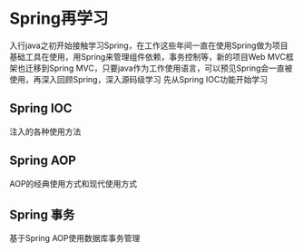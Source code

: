 # Spring再学习
入行java之初开始接触学习Spring，在工作这些年间一直在使用Spring做为项目基础工具在使用，用Spring来管理组件依赖，事务控制等，新的项目Web MVC框架也迁移到Spring MVC，只要java作为工作使用语言，可以预见Spring会一直被使用，再深入回顾Spring，深入源码级学习
先从Spring IOC功能开始学习
## Spring IOC
注入的各种使用方法

## Spring AOP
AOP的经典使用方式和现代使用方式

## Spring 事务
基于Spring AOP使用数据库事务管理


 

